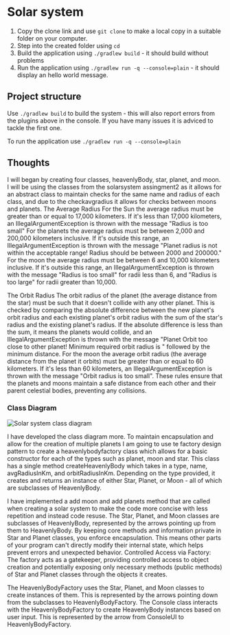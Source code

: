 # Solar system


1. Copy the clone link and use `git clone` to make a local copy in a suitable folder on your computer.
2. Step into the created folder using `cd`
3. Build the application using `./gradlew build` - it should build without problems
4. Run the application using `./gradlew run -q --console=plain` - it should display an hello world message.


## Project structure

Use `./gradlew build` to build the system - this will also report errors from the plugins above in the console. If you have many issues it is adviced to tackle the first one.

To run the application use `./gradlew run -q --console=plain`

## Thoughts 
I will began by creating four classes, heavenlyBody, star, planet, and moon. I will be using the classes from the solarsystem assingment2 as it allows for an abstract class to maintain checks for the same name and radius of each class, and due to the checkavgradius it allows for checks between moons and planets. 
The Average Radius
For the Sun the average radius must be greater than or equal to 17,000 kilometers. If it's less than 17,000 kilometers, an IllegalArgumentException is thrown with the message "Radius is too small"
For the planets the average radius must be between 2,000 and 200,000 kilometers inclusive. If it's outside this range, an IllegalArgumentException is thrown with the message "Planet radius is not within the acceptable range! Radius should be between 2000 and 200000."
For the moon the average radius must be between 6 and 10,000 kilometers inclusive. If it's outside this range, an IllegalArgumentException is thrown with the message "Radius is too small" for radii less than 6, and "Radius is too large" for radii greater than 10,000.

The Orbit Radius
The orbit radius of the planet (the average distance from the star) must be such that it doesn't collide with any other planet. This is checked by comparing the absolute difference between the new planet's orbit radius and each existing planet's orbit radius with the sum of the star's radius and the existing planet's radius. If the absolute difference is less than the sum, it means the planets would collide, and an IllegalArgumentException is thrown with the message "Planet Orbit too close to other planet! Minimum required orbit radius is " followed by the minimum distance.
For the moon the average orbit radius (the average distance from the planet it orbits) must be greater than or equal to 60 kilometers. If it's less than 60 kilometers, an IllegalArgumentException is thrown with the message "Orbit radius is too small".
These rules ensure that the planets and moons maintain a safe distance from each other and their parent celestial bodies, preventing any collisions.

### Class Diagram
![Solar system class diagram](./Images/solarsystem.png)

I have developed the class diagram more. To maintain encapsulation and allow for the creation of multiple planets I am going to use te factory design pattern to create a heavenlybodyfactory class which allows for a basic constructor for each of the types such as planet, moon and star. This class has a single method createHeavenlyBody which takes in a type, name, avgRadiusInKm, and orbitRadiusInKm. Depending on the type provided, it creates and returns an instance of either Star, Planet, or Moon - all of which are subclasses of HeavenlyBody.

I have implemented a add moon and add planets method that are called when creating a solar system to make the code more concise with less repetition and instead code resuse. The Star, Planet, and Moon classes are subclasses of HeavenlyBody, represented by the arrows pointing up from them to HeavenlyBody. By keeping core methods and information private in Star and Planet classes, you enforce encapsulation. This means other parts of your program can't directly modify their internal state, which helps prevent errors and unexpected behavior. Controlled Access via Factory: The factory acts as a gatekeeper, providing controlled access to object creation and potentially exposing only necessary methods (public methods) of Star and Planet classes through the objects it creates.

The HeavenlyBodyFactory uses the Star, Planet, and Moon classes to create instances of them. This is represented by the arrows pointing down from the subclasses to HeavenlyBodyFactory.
The Console class interacts with the HeavenlyBodyFactory to create HeavenlyBody instances based on user input. This is represented by the arrow from ConsoleUI to HeavenlyBodyFactory.
